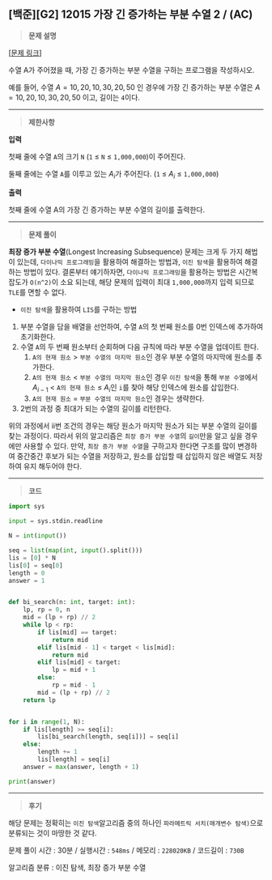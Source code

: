 [백준][G2] 12015 가장 긴 증가하는 부분 수열 2 / (AC)
---
> **문제 설명**
>

[[문제 링크](https://www.acmicpc.net/problem/12015)]

수열 A가 주어졌을 때, 가장 긴 증가하는 부분 수열을 구하는 프로그램을 작성하시오.

예를 들어, 수열 <span>$A = {10, 20, 10, 30, 20, 50}$</span> 인 경우에 가장 긴 증가하는 부분 수열은 <span>$A = {10, 20, 10, 30, 20, 50}$</span>
이고, 길이는 `4`이다.

---

> **제한사항**
>

**입력**

첫째 줄에 수열 `A`의 크기 `N` (`1` ≤ `N` ≤ `1,000,000`)이 주어진다.

둘째 줄에는 수열 `A`를 이루고 있는 <span>$A_i$</span>가 주어진다. (`1` ≤ <span>$A_i$</span> ≤ `1,000,000`)

**출력**

첫째 줄에 수열 A의 가장 긴 증가하는 부분 수열의 길이를 출력한다.

---

> **문제 풀이**

**최장 증가 부분 수열**(Longest Increasing Subsequence) 문제는 크게 두 가지 해법이 있는데, `다이나믹 프로그래밍`을 활용하여 해결하는 방법과, `이진 탐색`을 활용하여 해결하는 방법이 있다. 결론부터 얘기하자면, `다이나믹 프로그래밍`을 활용하는 방법은 시간복잡도가 `O(n^2)`이 소요 되는데, 해당 문제의 입력이 최대 `1,000,000`까지 입력 되므로 `TLE`를 면할 수 없다.  

- `이진 탐색`을 활용하여 `LIS`를 구하는 방법
1. 부분 수열을 담을 배열을 선언하여, 수열 `A`의 첫 번째 원소를 0번 인덱스에 추가하여 초기화한다. 
2. 수열 `A`의 두 번째 원소부터 순회하며 다음 규칙에 따라 부분 수열을 업데이트 한다.
    1. `A의 현재 원소` > `부분 수열의 마지막 원소`인 경우 부분 수열의 마지막에 원소를 추가한다.
    2. `A의 현재 원소` < `부분 수열의 마지막 원소`인 경우 `이진 탐색`을 통해 `부분 수열`에서 <span>$A_{i-1}$</span> < `A의 현재 원소` ≤ <span>$A_i$</span>인 `i`를 찾아 해당 인덱스에 원소를 삽입한다.
    3. `A의 현재 원소` = `부분 수열의 마지막 원소`인 경우는 생략한다.
3. 2번의 과정 중 최대가 되는 수열의 길이를 리턴한다.

위의 과정에서 ii번 조건의 경우는 해당 원소가 마지막 원소가 되는 부분 수열의 길이를 찾는 과정이다. 따라서 위의 알고리즘은 `최장 증가 부분 수열`의 `길이`만을 알고 싶을 경우에만 사용할 수 있다. 만약, `최장 증가 부분 수열`을 구하고자 한다면 구조를 많이 변경하여 중간중간 후보가 되는 수열을 저장하고, 원소를 삽입할 때 삽입하지 않은 배열도 저장하여 유지 해두어야  한다. 


---

> **코드**
>

```python
import sys

input = sys.stdin.readline

N = int(input())

seq = list(map(int, input().split()))
lis = [0] * N
lis[0] = seq[0]
length = 0
answer = 1


def bi_search(n: int, target: int):
    lp, rp = 0, n
    mid = (lp + rp) // 2
    while lp < rp:
        if lis[mid] == target:
            return mid
        elif lis[mid - 1] < target < lis[mid]:
            return mid
        elif lis[mid] < target:
            lp = mid + 1
        else:
            rp = mid - 1
        mid = (lp + rp) // 2
    return lp


for i in range(1, N):
    if lis[length] >= seq[i]:
        lis[bi_search(length, seq[i])] = seq[i]
    else:
        length += 1
        lis[length] = seq[i]
    answer = max(answer, length + 1)

print(answer)
```

---

> **후기**

해당 문제는 정확히는 `이진 탐색`알고리즘 중의 하나인 `파라메트릭 서치(매개변수 탐색)`으로 분류되는 것이 마땅한 것 같다. 

문제 풀이 시간 : 30분 / 실행시간 : `548ms` / 메모리 : `228020KB` / 코드길이 : `730B`

알고리즘 분류 : 이진 탐색, 최장 증가 부분 수열
